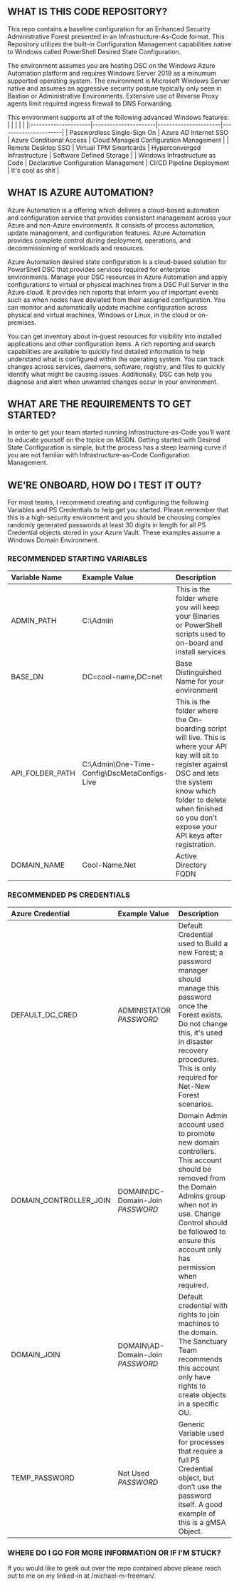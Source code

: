 ## WHAT IS THIS CODE REPOSITORY?
This repo contains a baseline configuration for an Enhanced Security Administrative Forest presented in an Infrastructure-As-Code format. This Repository utilizes the built-in Configuration Management capabilities native to Windows called PowerShell Desired State Configuration. 

The environment assumes you are hosting DSC on the Windows Azure Automation platform and requires Windows Server 2019 as a minumum supported operating system. The environment is Microsoft Windows Server native and assumes an aggressive security posture typically only seen in Bastion or Administrative Environments. Extensive use of Reverse Proxy agents limit required ingress firewall to DNS Forwarding.

This environment supports all of the following advanced Windows features:
| | | | |
|:---------------------|----------------------|----------------------|----------------------|
| Passwordless Single-Sign On | Azure AD Internet SSO | Azure Conditional Access | Cloud Managed Configuration Management |
| Remote Desktop SSO | Virtual TPM Smartcards | Hyperconverged Infrastructure |  Software Defined Storage |
| Windows Infrastructure as Code | Declarative Configuration Management | CI/CD Pipeline Deployment  | It's cool as shit |

## WHAT IS AZURE AUTOMATION?
Azure Automation is a offering which delivers a cloud-based automation and configuration service that provides consistent management across your Azure and non-Azure environments. It consists of process automation, update management, and configuration features. Azure Automation provides complete control during deployment, operations, and decommissioning of workloads and resources.  

Azure Automation desired state configuration is a cloud-based solution for PowerShell DSC that provides services required for enterprise environments. Manage your DSC resources in Azure Automation and apply configurations to virtual or physical machines from a DSC Pull Server in the Azure cloud. It provides rich reports that inform you of important events such as when nodes have deviated from their assigned configuration. You can monitor and automatically update machine configuration across physical and virtual machines, Windows or Linux, in the cloud or on-premises.

You can get inventory about in-guest resources for visibility into installed applications and other configuration items. A rich reporting and search capabilities are available to quickly find detailed information to help understand what is configured within the operating system. You can track changes across services, daemons, software, registry, and files to quickly identify what might be causing issues. Additionally, DSC can help you diagnose and alert when unwanted changes occur in your environment.

## WHAT ARE THE REQUIREMENTS TO GET STARTED?
In order to get your team started running Infrastructure-as-Code you’ll want to educate yourself on the topice on MSDN. Getting started with Desired State Configuration is simple, but the process has a steep learning curve if you are not familiar with Infrastructure-as-Code Configuration Management. 

## WE’RE ONBOARD, HOW DO I TEST IT OUT?
For most teams, I recommend creating and configuring the following Variables and PS Credentials to help get you started. Please remember that this is a high-security environment and you should be choosing complex randomly generated passwords at least 30 digits in length for all PS Credential objects stored in your Azure Vault. These examples assume a Windows Domain Environment.

### RECOMMENDED STARTING VARIABLES
| Variable Name | Example Value | Description |
|:---------------------|:---------------------|:---------------------|
| ADMIN_PATH | C:\Admin | This is the folder where you will keep your Binaries or PowerShell scripts used to on-board and install services |
| BASE_DN	| DC=cool-name,DC=net|Base Distinguished Name for your environment
|API_FOLDER_PATH	|C:\Admin\One-Time-Config\DscMetaConfigs-Live	|This is the folder where the On-boarding script will live. This is where your API key will sit to register against DSC and lets the system know which folder to delete when finished so you don’t expose your API keys after registration.|
| DOMAIN_NAME	| Cool-Name.Net	| Active Directory FQDN

### RECOMMENDED PS CREDENTIALS
| Azure Credential | Example Value | Description |
|:---------------------|:---------------------|:---------------------|
|DEFAULT_DC_CRED	|ADMINISTATOR *PASSWORD*	|Default Credential used to Build a new Forest; a password manager should manage this password once the Forest exists. Do not change this, it's used in disaster recovery procedures. This is only required for Net-New Forest scenarios.
|DOMAIN_CONTROLLER_JOIN	|DOMAIN\DC-Domain-Join *PASSWORD*	|Domain Admin account used to promote new domain controllers. This account should be removed from the Domain Admins group when not in use. Change Control should be followed to ensure this account only has permission when required.
|DOMAIN_JOIN	|DOMAIN\AD-Domain-Join *PASSWORD*	|Default credential with rights to join machines to the domain. The Sanctuary Team recommends this account only have rights to create objects in a specific OU.
|TEMP_PASSWORD |Not Used *PASSWORD*	|Generic Variable used for processes that require a full PS Credential object, but don’t use the password itself. A good example of this is a gMSA Object.

### WHERE DO I GO FOR MORE INFORMATION OR IF I'M STUCK?
If you would like to geek out over the repo contained above please reach out to me on my linked-in at /michael-m-freeman/. 